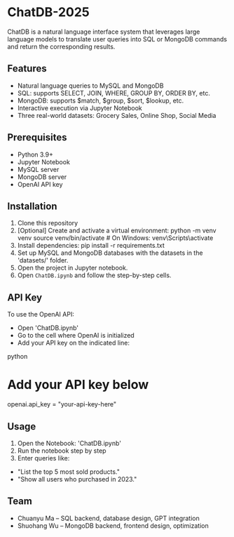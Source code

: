 # ChatDB-2025
ChatDB is a natural language interface system that leverages large language models to translate user queries into SQL or MongoDB commands and return the corresponding results.

## Features

- Natural language queries to MySQL and MongoDB
- SQL: supports SELECT, JOIN, WHERE, GROUP BY, ORDER BY, etc.
- MongoDB: supports $match, $group, $sort, $lookup, etc.
- Interactive execution via Jupyter Notebook
- Three real-world datasets: Grocery Sales, Online Shop, Social Media

## Prerequisites

- Python 3.9+
- Jupyter Notebook
- MySQL server
- MongoDB server
- OpenAI API key

## Installation

1. Clone this repository
2. [Optional] Create and activate a virtual environment:
   python -m venv venv
   source venv/bin/activate # On Windows: venv\Scripts\activate
3. Install dependencies:
   pip install -r requirements.txt
4. Set up MySQL and MongoDB databases with the datasets in the 'datasets/' folder.
5. Open the project in Jupyter notebook.
6. Open `ChatDB.ipynb` and follow the step-by-step cells.

## API Key
To use the OpenAI API:
- Open 'ChatDB.ipynb'
- Go to the cell where OpenAI is initialized
- Add your API key on the indicated line:

python
# Add your API key below
openai.api_key = "your-api-key-here"

## Usage

1. Open the Notebook: 'ChatDB.ipynb'
2. Run the notebook step by step
3. Enter queries like:
- "List the top 5 most sold products."
- "Show all users who purchased in 2023."

## Team

- Chuanyu Ma – SQL backend, database design, GPT integration
- Shuohang Wu – MongoDB backend, frontend design, optimization


